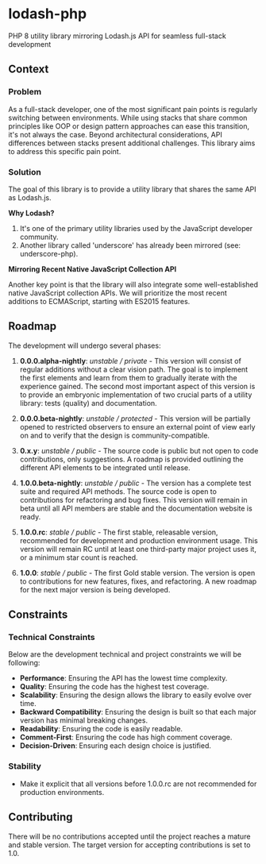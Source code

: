 # lodash-php
PHP 8 utility library mirroring Lodash.js API for seamless full-stack development

## Context

### Problem
As a full-stack developer, one of the most significant pain points is regularly switching between environments. While using stacks that share common principles like OOP or design pattern approaches can ease this transition, it's not always the case. Beyond architectural considerations, API differences between stacks present additional challenges. This library aims to address this specific pain point.

### Solution
The goal of this library is to provide a utility library that shares the same API as Lodash.js. 

**Why Lodash?**

1. It's one of the primary utility libraries used by the JavaScript developer community.
2. Another library called 'underscore' has already been mirrored (see: underscore-php).

**Mirroring Recent Native JavaScript Collection API**

Another key point is that the library will also integrate some well-established native JavaScript collection APIs.
We will prioritize the most recent additions to ECMAScript, starting with ES2015 features.

## Roadmap
The development will undergo several phases:

1. **0.0.0.alpha-nightly**: *unstable / private* - This version will consist of regular additions without a clear vision path. The goal is to implement the first elements and learn from them to gradually iterate with the experience gained. The second most important aspect of this version is to provide an embryonic implementation of two crucial parts of a utility library: tests (quality) and documentation.

2. **0.0.0.beta-nightly**: *unstable / protected* - This version will be partially opened to restricted observers to ensure an external point of view early on and to verify that the design is community-compatible.

3. **0.x.y**: *unstable / public* - The source code is public but not open to code contributions, only suggestions. A roadmap is provided outlining the different API elements to be integrated until release.

4. **1.0.0.beta-nightly**: *unstable / public* - The version has a complete test suite and required API methods. The source code is open to contributions for refactoring and bug fixes. This version will remain in beta until all API members are stable and the documentation website is ready.

5. **1.0.0.rc**: *stable / public* - The first stable, releasable version, recommended for development and production environment usage. This version will remain RC until at least one third-party major project uses it, or a minimum star count is reached.

6. **1.0.0**: *stable / public* - The first Gold stable version. The version is open to contributions for new features, fixes, and refactoring. A new roadmap for the next major version is being developed.

## Constraints

### Technical Constraints
Below are the development technical and project constraints we will be following:

- **Performance**: Ensuring the API has the lowest time complexity.
- **Quality**: Ensuring the code has the highest test coverage.
- **Scalability**: Ensuring the design allows the library to easily evolve over time.
- **Backward Compatibility**: Ensuring the design is built so that each major version has minimal breaking changes.
- **Readability**: Ensuring the code is easily readable.
- **Comment-First**: Ensuring the code has high comment coverage.
- **Decision-Driven**: Ensuring each design choice is justified.

### Stability
- Make it explicit that all versions before 1.0.0.rc are not recommended for production environments.

## Contributing
There will be no contributions accepted until the project reaches a mature and stable version. The target version for accepting contributions is set to 1.0.
